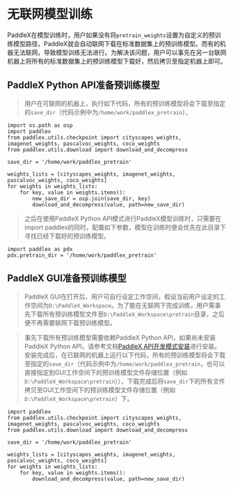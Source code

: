 # 无联网模型训练


PaddleX在模型训练时，用户如果没有将`pretrain_weights`设置为自定义的预训练模型路径，PaddleX就会自动联网下载在标准数据集上的预训练模型。而有的机器无法联网，导致模型训练无法进行。为解决该问题，用户可以事先在另一台联网机器上将所有的标准数据集上的预训练模型下载好，然后拷贝至指定机器上即可。


## PaddleX Python API准备预训练模型

> 用户在可联网的机器上，执行如下代码，所有的预训练模型将会下载至指定的`save_dir`（代码示例中为`/home/work/paddlex_pretrain`），

```
import os.path as osp
import paddlex
from paddlex.utils.checkpoint import cityscapes_weights, imagenet_weights, pascalvoc_weights, coco_weights
from paddlex.utils.download import download_and_decompress

save_dir = '/home/work/paddlex_pretrain'

weights_lists = [cityscapes_weights, imagenet_weights, pascalvoc_weights, coco_weights]
for weights in weights_lists:
    for key, value in weights.items():
        new_save_dir = osp.join(save_dir, key)
        download_and_decompress(value, path=new_save_dir)
```

> 之后在使用PaddleX Python API模式进行PaddleX模型训练时，只需要在import paddlex的同时，配置如下参数，模型在训练时便会优先在此目录下寻找已经下载好的预训练模型。
```
import paddlex as pdx
pdx.pretrain_dir = '/home/work/paddlex_pretrain'
```

## PaddleX GUI准备预训练模型

> PaddleX GUI在打开后，用户可自行设定工作空间，假设当前用户设定的工作空间为`D:\PaddleX_Workspace`。为了能在无联网下完成训练，用户需事先下载所有预训练模型文件至`D:\PaddleX_Workspace\pretrain`目录，之后便不再需要联网下载预训练模型。

> 事先下载所有预训练模型需要依赖PaddleX Python API，如果尚未安装PaddleX Python API，请参考文档[PaddleX API开发模式安装](install.md#1-paddlex-api开发模式安装)进行安装。安装完成后，在已联网的机器上运行以下代码，所有的预训练模型将会下载至指定的`save_dir`（代码示例中为`/home/work/paddlex_pretrain`，也可以直接指定到GUI工作空间下的预训练模型文件存储位置（例如`D:\PaddleX_Workspace\pretrain`）），下载完成后将`save_dir`下的所有文件拷贝至GUI工作空间下的预训练模型文件存储位置（例如`D:\PaddleX_Workspace\pretrain`）下。

```
import paddlex
from paddlex.utils.checkpoint import cityscapes_weights, imagenet_weights, pascalvoc_weights, coco_weights
from paddlex.utils.download import download_and_decompress

save_dir = '/home/work/paddlex_pretrain'

weights_lists = [cityscapes_weights, imagenet_weights, pascalvoc_weights, coco_weights]
for weights in weights_lists:
    for key, value in weights.items():
        download_and_decompress(value, path=new_save_dir)
```
